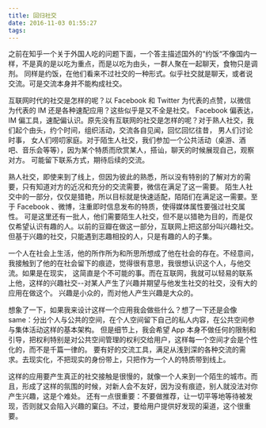 ```yaml
---
title: 回归社交
date: 2016-11-03 01:55:27
tags:
---
```

之前在知乎一个关于外国人吃的问题下面，一个答主描述国外的“约饭“不像国内一样，不是真的是以吃为重点，而是以吃为由头，一群人聚在一起聊天，食物只是调剂。 同样是约饭，在他们看来不过社交的一种形式。似乎社交就是聊天，或者说交流。可是交流本身并不能构成社交。

互联网时代的社交是怎样的呢？以 Facebook 和 Twitter 为代表的点赞，以微信为代表的 IM 还是各种速配应用？这些似乎是又不全是社交。 Facebook 偏表达，IM 偏工具，速配偏认识。原先没有互联网的社交是怎样的呢？对于熟人社交，我们起个由头，约个时间，组织活动，交流各自见闻，回忆回忆往昔， 男人们讨论时事， 女人们唠叨家庭。对于陌生人社交，我们参加一个公共活动（桌游、酒吧、音乐会等等），因为某个特质而欣赏某人，搭讪，聊天的时候展现自己，观察对方。 可能留下联系方式，期待后续的交流。
<!--more-->

熟人社交，即使来到了线上，但因为彼此的熟悉，所以没有特别的了解对方的需要，只有知道对方的近况和充分的交流需要，微信在满足了这一需要。 陌生人社交中的一部分，仅仅是猎艳，所以目标就是快速适配，陌陌们在满足这一需要。至于 Facebook 、微博，注重即时信息发布的特质，使得媒体属性要强过社交属性。 可是这里还有一批人，他们需要陌生人社交，但不是以猎艳为目的，而是仅仅希望认识有趣的人。以前的豆瓣在做这一部分，互联网上把这部分叫兴趣社交。 但基于兴趣的社交，只能遇到志趣相投的人，只是有趣的人的子集。

一个人在社会上生活，他的所作所为和所思所想成了他在社会的存在。不经意间，我接触到了他的在社会留下的痕迹，觉得很有意思，我很想认识这个人，与他交流。如果是在现实， 这简直是个不可能的事。而在互联网，我就可以轻易的联系上他，这样的兴趣社交--对某人产生了兴趣并期望与他发生社交的社交，没有大的应用在做这个。 兴趣是小众的，而对他人产生兴趣是大众的。

想象了一下，如果我来设计这样一个应用我会做些什么？想了一下还是会像 same：分出个人与公共的空间，在个人空间留下自己的私人内容，在公共空间参与集体活动这样的基本架构。 但是细节上，我会希望 App 本身不做任何的限制和引导，把权利特别是对公共空间管理的权利交给用户，这样每一个空间才会是个性化的，而不是千篇一律的。 要有好的交流工具，满足从浅到深的各种交流的需求。去现实化，不把现实的身份带上，只把作为一个人的特质带到线上。

这样的应用要产生真正的社交接触是很慢的，就像一个人来到一个陌生的城市。而且，形成了这样的氛围的时候，对新人会不友好，因为没有痕迹，别人就没法对你产生兴趣，这是个难处。 还有一点很重要：不要做推荐，让一切平等地等待被发现，否则就又会陷入兴趣的窠臼。不过，要给用户提供好发现的渠道，这个很重要。